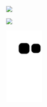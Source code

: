<img src="https://github-readme-stats.vercel.app/api?username=erick-mosca&show_icons=true&theme=dark">

<a href="https://www.linkedin.com/in/erickmosca" target="_blank"><img src="https://img.shields.io/badge/-LinkedIn-%230077B5?style=for-the-badge&logo=linkedin&logoColor=white" target="_blank"></a> 

![Snake animation](https://github.com/erick-mosca/erick-mosca/blob/output/github-contribution-grid-snake.svg)
